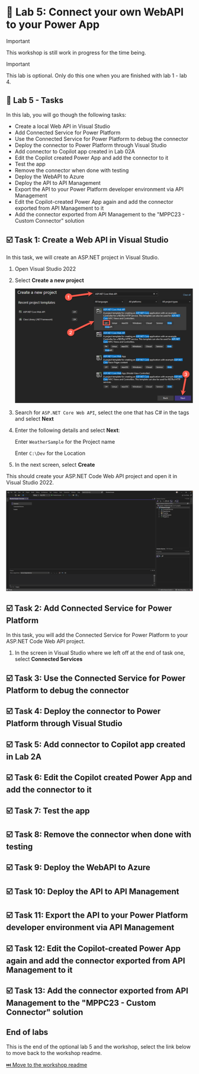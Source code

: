 # 🚀 Lab 5: Connect your own WebAPI to your Power App

> [!IMPORTANT]
> This workshop is still work in progress for the time being.

> [!IMPORTANT]
> This lab is optional. Only do this one when you are finished with lab 1 - lab 4.

## 📝 Lab 5 - Tasks

In this lab, you will go though the following tasks:

- Create a local Web API in Visual Studio
- Add Connected Service for Power Platform
- Use the Connected Service for Power Platform to debug the connector
- Deploy the connector to Power Platform through Visual Studio
- Add connector to Copilot app created in Lab 02A
- Edit the Copilot created Power App and add the connector to it
- Test the app
- Remove the connector when done with testing
- Deploy the WebAPI to Azure
- Deploy the API to API Management
- Export the API to your Power Platform developer environment via API Management
- Edit the Copilot-created Power App again and add the connector exported from API Management to it
- Add the connector exported from API Management to the "MPPC23 - Custom Connector" solution

## ☑️ Task 1: Create a Web API in Visual Studio

In this task, we will create an ASP.NET project in Visual Studio.

1. Open Visual Studio 2022

1. Select **Create a new project**

    ![](./assets/asp-net-core-webapi.png)

1. Search for `ASP.NET Core Web API`, select the one that has C# in the tags and select **Next**

1. Enter the following details and select **Next**:

    Enter `WeatherSample` for the Project name

    Enter `C:\Dev` for the Location

1. In the next screen, select **Create**

This should create your ASP.NET Code Web API project and open it in Visual Studio 2022.

![](./assets/asp-net-core-webapi-created.png)

## ☑️ Task 2: Add Connected Service for Power Platform

In this task, you will add the Connected Service for Power Platform to your ASP.NET Code Web API project.

1. In the screen in Visual Studio where we left off at the end of task one, select **Connected Services**

## ☑️ Task 3: Use the Connected Service for Power Platform to debug the connector

## ☑️ Task 4: Deploy the connector to Power Platform through Visual Studio

## ☑️ Task 5: Add connector to Copilot app created in Lab 2A

## ☑️ Task 6: Edit the Copilot created Power App and add the connector to it

## ☑️ Task 7: Test the app

## ☑️ Task 8: Remove the connector when done with testing

## ☑️ Task 9: Deploy the WebAPI to Azure

## ☑️ Task 10: Deploy the API to API Management

## ☑️ Task 11: Export the API to your Power Platform developer environment via API Management

## ☑️ Task 12: Edit the Copilot-created Power App again and add the connector exported from API Management to it

## ☑️ Task 13: Add the connector exported from API Management to the "MPPC23 - Custom Connector" solution

## End of labs

This is the end of the optional lab 5 and the workshop, select the link below to move back to the workshop readme.

[⏭️ Move to the workshop readme](../README.md)
